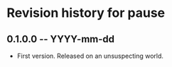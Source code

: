 # Revision history for pause

## 0.1.0.0 -- YYYY-mm-dd

* First version. Released on an unsuspecting world.
